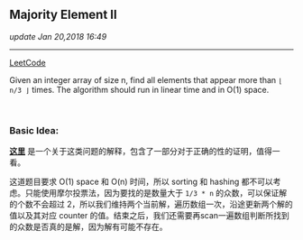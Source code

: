 ## Majority Element II
_update Jan 20,2018  16:49_

---
[LeetCode](https://leetcode.com/problems/majority-element-ii/description/)

Given an integer array of size n, find all elements that appear more than `⌊ n/3 ⌋` times. The algorithm should run in linear time and in O(1) space.

<br>

### Basic Idea:
**[这里](https://www.hrwhisper.me/leetcode-169-majority-element-leetcode-229-majority-element-ii/)** 是一个关于这类问题的解释，包含了一部分对于正确的性的证明，值得一看。

这道题目要求 O(1) space 和 O(n) 时间，所以 sorting 和 hashing 都不可以考虑。只能使用摩尔投票法，因为要找的是数量大于 `1/3 * n` 的众数，可以保证解的个数不会超过 2，所以我们维持两个当前解，遍历数组一次，沿途更新两个解的值以及其对应 counter 的值。结束之后，我们还需要再scan一遍数组判断所找到的众数是否真的是解，因为解有可能不存在。









